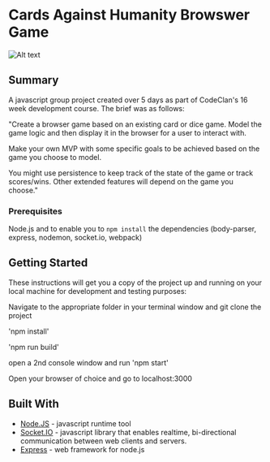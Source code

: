 # Cards Against Humanity Browswer Game

![Alt text](https://i.imgur.com/qAFAcqN.png "Screenshot of app")

## Summary

A javascript group project created over 5 days as part of CodeClan's 16 week development course. The brief was as follows: 

"Create a browser game based on an existing card or dice game. Model the game logic and then display it in the browser for a user to interact with.

Make your own MVP with some specific goals to be achieved based on the game you choose to model.

You might use persistence to keep track of the state of the game or track scores/wins. Other extended features will depend on the game you choose."

### Prerequisites
Node.js and to enable you to `npm install` the dependencies (body-parser, express, nodemon, socket.io, webpack)


## Getting Started

These instructions will get you a copy of the project up and running on your local machine for development and testing purposes:

Navigate to the appropriate folder in your terminal window and git clone the project

'npm install' 

'npm run build'

open a 2nd console window and run 'npm start'

Open your browser of choice and go to localhost:3000



## Built With

* [Node.JS](https://nodejs.org/en/docs/) - javascript runtime tool
* [Socket.IO](https://socket.io/docs/) - javascript library that enables realtime, bi-directional communication between web clients and servers.
* [Express](https://expressjs.com/) - web framework for node.js
